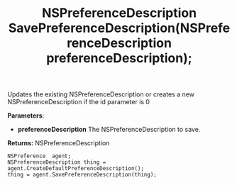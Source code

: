 ﻿---
uid: crmscript_ref_NSPreferenceAgent_SavePreferenceDescription
title: NSPreferenceDescription SavePreferenceDescription(NSPreferenceDescription preferenceDescription);
intellisense: NSPreferenceAgent.SavePreferenceDescription
keywords: NSPreferenceAgent, SavePreferenceDescription
so.topic: reference
---
	  
Updates the existing NSPreferenceDescription or creates a new NSPreferenceDescription if the id parameter is 0
	  
**Parameters**:
 - **preferenceDescription** The NSPreferenceDescription to save.

**Returns:** NSPreferenceDescription

```crmscript
NSPreference  agent;
NSPreferenceDescription thing = agent.CreateDefaultPreferenceDescription();
thing = agent.SavePreferenceDescription(thing);
```

